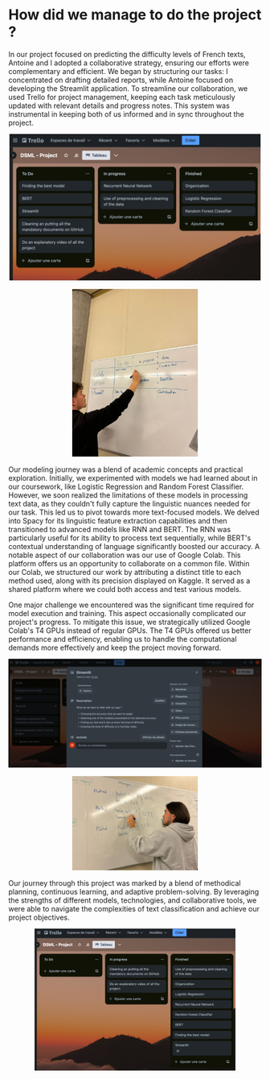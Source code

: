 # How did we manage to do the project ?


In our project focused on predicting the difficulty levels of French texts, Antoine and I adopted a collaborative strategy, ensuring our efforts were complementary and efficient. We began by structuring our tasks: I concentrated on drafting detailed reports, while Antoine focused on developing the Streamlit application. To streamline our collaboration, we used Trello for project management, keeping each task meticulously updated with relevant details and progress notes. This system was instrumental in keeping both of us informed and in sync throughout the project.

<p align="center">
    <img src="https://github.com/Oglo/Project-DSML/blob/main/Code/images/TrelloFirst.png" alt="First steps of Trello" width="500"/>
</p>

<p align="center">
    <img src="https://github.com/Oglo/Project-DSML/blob/main/Code/images/ManuelOrganization.png" alt="Real life organization" width="250"/>
</p>

Our modeling journey was a blend of academic concepts and practical exploration. Initially, we experimented with models we had learned about in our coursework, like Logistic Regression and Random Forest Classifier. However, we soon realized the limitations of these models in processing text data, as they couldn't fully capture the linguistic nuances needed for our task. This led us to pivot towards more text-focused models. We delved into Spacy for its linguistic feature extraction capabilities and then transitioned to advanced models like RNN and BERT. The RNN was particularly useful for its ability to process text sequentially, while BERT's contextual understanding of language significantly boosted our accuracy.
A notable aspect of our collaboration was our use of Google Colab. This platform offers us an opportunity to collaborate on a common file. Within our Colab, we structured our work by attributing a distinct title to each method used, along with its precision displayed on Kaggle. It served as a shared platform where we could both access and test various models. 

One major challenge we encountered was the significant time required for model execution and training. This aspect occasionally complicated our project's progress. To mitigate this issue, we strategically utilized Google Colab's T4 GPUs instead of regular GPUs. The T4 GPUs offered us better performance and efficiency, enabling us to handle the computational demands more effectively and keep the project moving forward.

<p align="center">
    <img src="https://github.com/Oglo/Project-DSML/blob/main/Code/images/TrelloStreamlit.png" alt="Streamlit organization on Trello"
    width="600"/> 
</p>

<p align="center">
    <img src="https://github.com/Oglo/Project-DSML/blob/main/Code/images/AntoineParametersModel.png" alt="Parameters choice" width="250"/>
</p>


Our journey through this project was marked by a blend of methodical planning, continuous learning, and adaptive problem-solving. By leveraging the strengths of different models, technologies, and collaborative tools, we were able to navigate the complexities of text classification and achieve our project objectives.

<p align="center">
    <img src="https://github.com/Oglo/Project-DSML/blob/main/Code/images/TrelloAlmostDone.png" alt="Project almost done" width="400"/>
</p>
